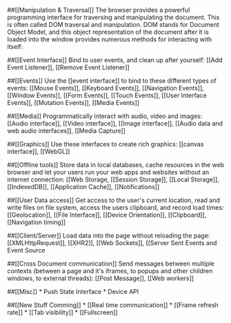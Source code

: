 ##[[Manipulation & Traversal]]
The browser provides a powerful programming interface for traversing and manipulating the document. This is often called DOM traversal and manipulation. DOM stands for Document Object Model, and this object representation of the document after it is loaded into the window provides numerous methods for interacting with itself: 

##[[Event Interface]]
Bind to user events, and clean up after yourself: [[Add Event Listener]], [[Remove Event Listener]]

##[[Events]]
Use the [[event interface]] to bind to these different types of events: [[Mouse Events]], [[Keyboard Events]], [[Navigation Events]], [[Window Events]], [[Form Events]], [[Touch Events]], [[User Interface Events]], [[Mutation Events]], [[Media Events]]

##[[Media]]
Programmatically interact with audio, video and images: [[Audio interface]], [[Video interface]], [[Image interface]], [[Audio data and web audio interfaces]], [[Media Capture]]

##[[Graphics]]
Use these interfaces to create rich graphics: [[canvas interface]], [[WebGL]]

##[[Offline tools]]
Store data in local databases, cache resources in the web browser and let your users run your web apps and websites without an internet connection: [[Web Storage, [[Session Storage]], [[Local Storage]], [[IndexedDB]], [[Application Cache]], [[Notifications]]                        

##[[User Data access]]
Get access to the user's current location, read and write files on file system, access the users clipboard, and record load times: [[Geolocation]], [[File Interface]], [[Device Orientation]], [[Clipboard]], [[Navigation timing]]

##[[Client/Server]]
Load data into the page without reloading the page: [[XMLHttpRequest]], [[XHR2]], [[Web Sockets]], [[Server Sent Events and Event Source

##[[Cross Document communication]]
Send messages between multiple contexts (between a page and it's iframes, to popups and other children windows, to external threads): [[Post Message]], [[Web workers]]

##[[Misc]]
    * Push State Interface
    * Device API

##[[New Stuff Comming]]
    * [[Real time communication]]
    * [[Frame refresh rate]]
    * [[Tab visibility]]
    * [[Fullscreen]]